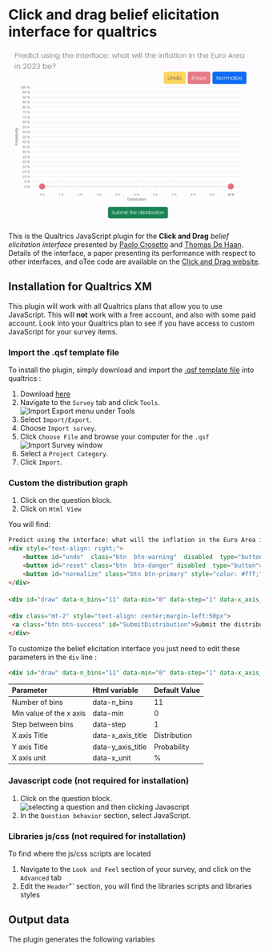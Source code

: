 # Click and drag belief elicitation interface for qualtrics

![](animated_gif/qualtrics_animated_gif.gif)

This is the Qualtrics JavaScript plugin for the **Click and Drag** _belief elicitation interface_ presented by [Paolo Crosetto](https://paolocrosetto.wordpress.com/) and [Thomas De Haan](https://sites.google.com/view/thomas-de-haan). Details of the interface, a paper presenting its performance with respect to other interfaces, and oTee code are available on the [Click and Drag website](https://beliefelicitation.github.io/).

## Installation for Qualtrics XM

This plugin will work with all Qualtrics plans that allow you to use JavaScript. This will **not** work with a free account, and also with some paid account. Look into your Qualtrics plan to see if you have access to custom JavaScript for your survey items.

### Import the .qsf template file

To install the plugin, simply download and import the [.qsf template
file](https://raw.githubusercontent.com/beliefelicitation/qualtrics/main/Click-and-drag_elicitation_builder_template.qsf)
into qualtrics :

1.  Download
    [here](https://raw.githubusercontent.com/beliefelicitation/qualtrics/main/Click-and-drag_elicitation_builder_template.qsf)
2.  Navigate to the `Survey` tab and click `Tools`. ![Import Export menu under    Tools](https://www.qualtrics.com/m/assets/support/wp-content/uploads/2021/03/import-export-survey-2.png)
3.  Select `Import/Export`.
4.  Choose `Import survey`.
5.  Click `Choose File` and browse your computer for the `.qsf`
    ![Import Survey window](https://www.qualtrics.com/m/assets/support/wp-content/uploads/2021/03/import-export-survey-4.png)
6.  Select a `Project Category`.
7.  Click `Import`.

### Custom the distribution graph

1.  Click on the question block.
2.  Click on `Html View`

You will find:

``` html
Predict using the interface: what will the inflation in the Euro Area in 2023 be?
<div style="text-align: right;">
    <button id="undo"  class="btn  btn-warning"  disabled  type="button">Undo</button>
    <button id="reset" class="btn  btn-danger" disabled  type="button">Reset</button>
    <button id="normalize" class="btn btn-primary" style="color: #fff;"  type="button">Normalize</button>
</div>

<div id="draw" data-n_bins="11" data-min="0" data-step="1" data-x_axis_title="Distribution" data-y_axis_title="Probability" data-x_unit="%"></div>

<div class="mt-2" style="text-align: center;margin-left:50px">
 <a class="btn btn-success" id="SubmitDistribution">Submit the distribution</a>
</div>
```

To customize the belief elicitation interface you just need to edit these parameters in the `div` line :

``` html
<div id="draw" data-n_bins="11" data-min="0" data-step="1" data-x_axis_title="Distribution" data-y_axis_title="Probability" data-x_unit="%"></div>
```

| Parameter               | Html variable     | Default Value|
|:------------------------|:------------------|:-------------|
| Number of bins          | data-n_bins       | 11           |
| Min value of the x axis | data-min          | 0            |
| Step between bins       | data-step         | 1            |
| X axis Title            | data-x_axis_title | Distribution |
| Y axis Title            | data-y_axis_title | Probability  |
| X axis unit             | data-x_unit       | \%           |

### Javascript code (not required for installation)

1.  Click on the question block. ![selecting a question and then clicking   Javascript](https://www.qualtrics.com/m/assets/support/wp-content/uploads/2021/04/JavaScript12.png)
2.  In the `Question behavior` section, select JavaScript.

### Libraries js/css (not required for installation)

To find where the js/css scripts are located

1. Navigate to the `Look and Feel` section of your survey, and click on the `Advanced` tab 
2. Edit the `Header`"` section, you will find the libraries scripts and libraries styles

## Output data

The plugin generates the following variables

